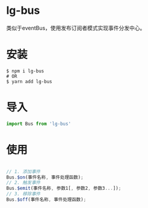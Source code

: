 # lg-bus

类似于eventBus，使用发布订阅者模式实现事件分发中心。


# 安装

```shell
$ npm i lg-bus
# OR
$ yarn add lg-bus
```

# 导入
```typescript
import Bus from 'lg-bus'
```

# 使用

```JavaScript

// 1. 添加事件
Bus.$on(事件名称, 事件处理函数);
// 2. 触发事件
Bus.$emit(事件名称, 参数1[, 参数2, 参数3...]);
// 3. 移除事件
Bus.$off(事件名称, 事件处理函数);

```
